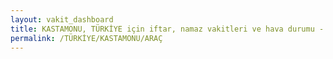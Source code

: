 ```yaml
---
layout: vakit_dashboard
title: KASTAMONU, TÜRKİYE için iftar, namaz vakitleri ve hava durumu - ilçe/eyalet seç
permalink: /TÜRKİYE/KASTAMONU/ARAÇ
---
```


<script type="text/javascript">
  var GLOBAL_COUNTRY = 'TÜRKİYE';
  var GLOBAL_CITY = 'KASTAMONU';
  var GLOBAL_STATE = 'ARAÇ';
  var lat = 72;
  var lon = 21;
</script>
